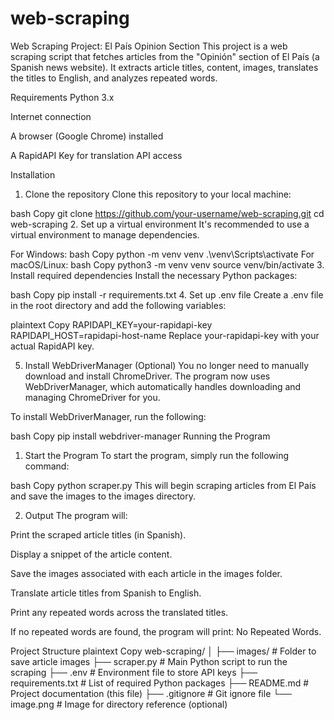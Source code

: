 # web-scraping
Web Scraping Project: El País Opinion Section
This project is a web scraping script that fetches articles from the "Opinión" section of El País (a Spanish news website). It extracts article titles, content, images, translates the titles to English, and analyzes repeated words.

Requirements
Python 3.x

Internet connection

A browser (Google Chrome) installed

A RapidAPI Key for translation API access

Installation
1. Clone the repository
Clone this repository to your local machine:

bash
Copy
git clone https://github.com/your-username/web-scraping.git
cd web-scraping
2. Set up a virtual environment
It's recommended to use a virtual environment to manage dependencies.

For Windows:
bash
Copy
python -m venv venv
.\venv\Scripts\activate
For macOS/Linux:
bash
Copy
python3 -m venv venv
source venv/bin/activate
3. Install required dependencies
Install the necessary Python packages:

bash
Copy
pip install -r requirements.txt
4. Set up .env file
Create a .env file in the root directory and add the following variables:

plaintext
Copy
RAPIDAPI_KEY=your-rapidapi-key
RAPIDAPI_HOST=rapidapi-host-name
Replace your-rapidapi-key with your actual RapidAPI key.

5. Install WebDriverManager (Optional)
You no longer need to manually download and install ChromeDriver. The program now uses WebDriverManager, which automatically handles downloading and managing ChromeDriver for you.

To install WebDriverManager, run the following:

bash
Copy
pip install webdriver-manager
Running the Program
1. Start the Program
To start the program, simply run the following command:

bash
Copy
python scraper.py
This will begin scraping articles from El País and save the images to the images directory.

2. Output
The program will:

Print the scraped article titles (in Spanish).

Display a snippet of the article content.

Save the images associated with each article in the images folder.

Translate article titles from Spanish to English.

Print any repeated words across the translated titles.

If no repeated words are found, the program will print: No Repeated Words.

Project Structure
plaintext
Copy
web-scraping/
│
├── images/                # Folder to save article images
├── scraper.py             # Main Python script to run the scraping
├── .env                   # Environment file to store API keys
├── requirements.txt       # List of required Python packages
├── README.md              # Project documentation (this file)
├── .gitignore             # Git ignore file
└── image.png              # Image for directory reference (optional)
